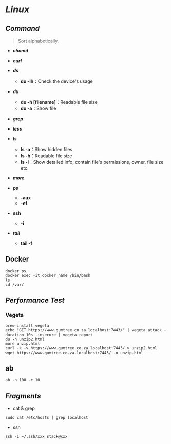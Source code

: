 # _Linux_

## _Command_

> Sort alphabetically.

- **_chomd_**

- **_curl_**

- **_ds_**
  - **du -lh**：Check the device's usage

- **_du_**
  - **du -h \[filename\]**：Readable file size
  - **du -a**：Show file

- **_grep_**

- **_less_**

- **_ls_**
  - **ls -a**：Show hidden files
  - **ls -h**：Readable file size
  - **ls -l**：Show detailed info, contain file's permissions, owner, file size etc.

- **_more_**

- **_ps_**
  - **-aux**
  - **-ef**

- **ssh**
  - **-i**

- **_tail_**
  - **tail -f**
  
  
  
## Docker
  
```shell
docker ps
docker exec -it docker_name /bin/bash
ls
cd /var/
```

## _Performance Test_
  
### Vegeta
  
```shell
brew install vegeta
echo "GET https://www.gumtree.co.za.localhost:7443/" | vegeta attack -duration 10s -insecure | vegeta report
du -h unzip2.html
more unzip.html
curl -k -v https://www.gumtree.co.za.localhost:7443/ > unzip2.html
wget https://www.gumtree.co.za.localhost:7443/ -o unzip.html
```

## ab 

```shell
ab -n 100 -c 10
```

## _Fragments_

- cat & grep

```shell
sudo cat /etc/hosts | grep localhost 
```

- ssh

```shell
ssh -i ~/.ssh/xxx stack@xxx
```

  
